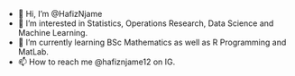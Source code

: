 - 👋 Hi, I’m @HafizNjame
- 👀 I’m interested in Statistics, Operations Research, Data Science and Machine Learning.
- 🌱 I’m currently learning BSc Mathematics as well as R Programming and MatLab.
- 📫 How to reach me @hafiznjame12 on IG.

<!---
HafizNjame/HafizNjame is a ✨ special ✨ repository because its `README.md` (this file) appears on your GitHub profile.
You can click the Preview link to take a look at your changes.
--->
